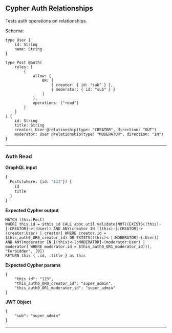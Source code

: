 
## Cypher Auth Relationships

Tests auth operations on relationships.

Schema:

```schema
type User {
    id: String
    name: String
}

type Post @auth(
    rules: [
        {
            allow: {
                OR: [
                    { creator: { id: "sub" } },
                    { moderator: { id: "sub" } }
                ]
            },
            operations: ["read"]
        }
    ]
) {
    id: String
    title: String
    creator: User @relationship(type: "CREATOR", direction: "OUT")
    moderator: User @relationship(type: "MODERATOR", direction: "IN")
}
```

---

### Auth Read

**GraphQL input**

```graphql
{
  Posts(where: {id: "123"}) {
    id
    title
  }
}
```

**Expected Cypher output**

```cypher
MATCH (this:Post)
WHERE this.id = $this_id CALL apoc.util.validate(NOT((EXISTS((this)-[:CREATOR]->(:User)) AND ANY(creator IN [(this)-[:CREATOR]->(creator:User) | creator] WHERE creator.id = $this_auth0_OR0_creator_id) OR EXISTS((this)<-[:MODERATOR]-(:User)) AND ANY(moderator IN [(this)<-[:MODERATOR]-(moderator:User) | moderator] WHERE moderator.id = $this_auth0_OR1_moderator_id))), "Forbidden", [0])
RETURN this { .id, .title } as this
```

**Expected Cypher params**

```cypher-params
{
    "this_id": "123",
    "this_auth0_OR0_creator_id": "super_admin",
    "this_auth0_OR1_moderator_id": "super_admin"
}
```

**JWT Object**
```jwt
{
    "sub": "super_admin"
}
```

---